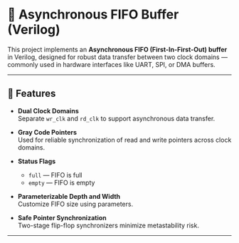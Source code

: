# 🧮 Asynchronous FIFO Buffer (Verilog)

This project implements an **Asynchronous FIFO (First-In-First-Out) buffer** in Verilog, designed for robust data transfer between two clock domains — commonly used in hardware interfaces like UART, SPI, or DMA buffers.

---

## 🔧 Features

- **Dual Clock Domains**  
  Separate `wr_clk` and `rd_clk` to support asynchronous data transfer.

- **Gray Code Pointers**  
  Used for reliable synchronization of read and write pointers across clock domains.

- **Status Flags**  
  - `full` — FIFO is full
  - `empty` — FIFO is empty

- **Parameterizable Depth and Width**  
  Customize FIFO size using parameters.

- **Safe Pointer Synchronization**  
  Two-stage flip-flop synchronizers minimize metastability risk.
---
